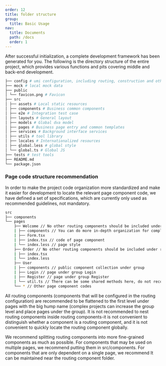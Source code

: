 ```yaml
---
order: 12
title: folder structure
group:
  title: Basic Usage
nav:
  title: Documents
  path: /docs
  order: 1
---
```


After successful initialization, a complete development framework has been generated for you. The following is the directory structure of the entire project, which provides various functions and pits covering middle and back-end development.

```bash
├── config # umi configuration, including routing, construction and other configurations
├── mock # local mock data
├── public
│ └── favicon.png # Favicon
├── src
│ ├── assets # Local static resources
│ ├── components # Business common components
│ ├── e2e # Integration test case
│ ├── layouts # General layout
│ ├── models # Global dva model
│ ├── pages # Business page entry and common templates
│ ├── services # Background interface services
│ ├── utils # tool library
│ ├── locales # Internationalized resources
│ ├── global.less # global style
│ └── global.ts # Global JS
├── tests # test tools
├── README.md
└── package.json
```

### Page code structure recommendation

In order to make the project code organization more standardized and make it easier for development to locate the relevant page component code, we have defined a set of specifications, which are currently only used as recommended guidelines, not mandatory.

```bash
src
├── components
└── pages
    ├── Welcome // No other routing components should be included under routing components. Based on this convention, routing components and non-routing components can be clearly distinguished
    | ├── components // You can do more in-depth organization for complex pages, but it is recommended not to exceed three levels
    | ├── Form.tsx
    | ├── index.tsx // code of page component
    | └── index.less // page style
    ├── Order // No other routing components should be included under routing components. Based on this agreement, routing components and non-routing components can be clearly distinguished
    | ├── index.tsx
    | └── index.less
    ├── User
    | ├── components // public component collection under group
    | ├── Login // page under group Login
    | ├── Register // page under group Register
    | └── util.ts // There can be some shared methods here, do not recommend and restrict, do your own organization depending on the business scenario
    └── * // Other page component codes
```

All routing components (components that will be configured in the routing configuration) are recommended to be flattened to the first level under pages with the big hump name (complex projects can increase the group level and place pages under the group). It is not recommended to nest routing components inside routing components-it is not convenient to distinguish whether a component is a routing component, and it is not convenient to quickly locate the routing component globally.

We recommend splitting routing components into more fine-grained components as much as possible. For components that may be used on multiple pages, we recommend putting them in src/components. For components that are only dependent on a single page, we recommend It can be maintained near the routing component folder.
